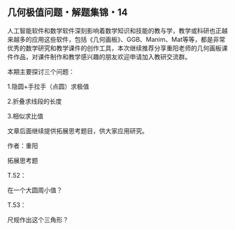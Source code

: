 ## 几何极值问题・解题集锦・14

人工智能软件和数学软件深刻影响着数学知识和技能的教与学，教学或科研也正越来越多的应用这些软件，包括《几何画板》、GGB、Manim、Mat等等，都是非常优秀的数学研究和教学课件的创作工具，本次继续推荐分享重阳老师的几何画板课件作品，对课件制作和教学感兴趣的朋友欢迎申请加入教研交流群。

本期主要探讨三个问题：

1.隐圆+手拉手（点圆）求极值

2.折叠求线段的长度

3.相似求比值

文章后面继续提供拓展思考题目，供大家应用研究。

作者：重阳

拓展思考题

T.52：

在一个大圆周小值？

T.53：

尺规作出这个三角形？
